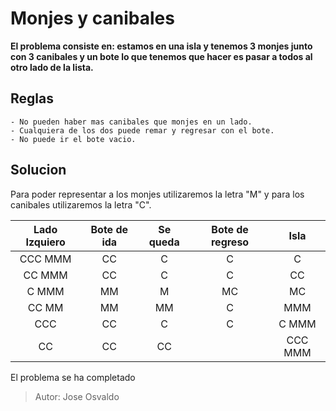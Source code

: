 # Monjes y canibales 
**El problema consiste en: estamos en una isla y tenemos 3 monjes junto con 3 canibales y un bote lo que tenemos que hacer es pasar a todos al otro lado de la lista.**

## Reglas

	- No pueden haber mas canibales que monjes en un lado.
	- Cualquiera de los dos puede remar y regresar con el bote.
	- No puede ir el bote vacio.

## Solucion
Para poder representar a los monjes utilizaremos la letra "M" y para  los canibales utilizaremos la letra "C".

 |Lado Izquiero| Bote de ida|  Se queda |Bote de regreso    |Isla|
 |:-----------:| :---------:| :-------: |:-------------:| :-:    |
 |CCC MMM      | 	CC		| 	  C     | 		C 		| C      |
 |CC MMM	   |    CC      |     C		| 		C		| CC     |
 |C MMM 	   |    MM      |     M     |       MC      | MC     |
 |CC MM        |    MM      |    MM     |       C       | MMM    |
 |CCC          |    CC      |    C      |       C       | C MMM  |
 |CC           |    CC      |    CC     |               | CCC MMM|

 El problema se ha completado

 > Autor: Jose Osvaldo